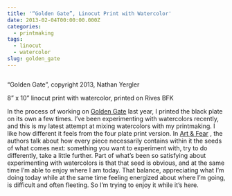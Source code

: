 ```yaml
---
title: '“Golden Gate”, Linocut Print with Watercolor'
date: 2013-02-04T00:00:00.000Z
categories:
  - printmaking
tags:
  - linocut
  - watercolor
slug: golden_gate
---
```

<div class="figure">
  <img alt="" src="/media/2013/2013-golden-gate-watercolor-650.jpg" />

  <p class="caption">
    <span class="dquo">&#8220;</span>Golden Gate&#8221;, copyright 2013, Nathan Yergler
  </p>
</div>

8&#8221; x 10&#8221; linocut print with watercolor, printed on Rives <span class="caps">BFK</span>

In the process of working on [Golden Gate][1]  last year, I printed the black plate on its own a few times. I&#8217;ve been experimenting with watercolors recently, and this is my latest attempt at mixing watercolors with my printmaking. I like how different it feels from the four plate print version. In [Art <span class="amp">&</span> Fear][2] , the authors talk about how every piece necessarily contains within it the seeds of what comes next: something you want to experiment with, try to do differently, take a little further. Part of what&#8217;s been so satisfying about experimenting with watercolors is that that seed is obvious, and at the same time I&#8217;m able to enjoy where I am today. That balance, appreciating what I&#8217;m doing today while at the same time feeling energized about where I&#8217;m going, is difficult and often fleeting. So I&#8217;m trying to enjoy it while it&#8217;s here.



 [1]: http://www.flickr.com/photos/nathan_y/7842926688/
 [2]: http://www.tedorland.com/artandfear/index.html
